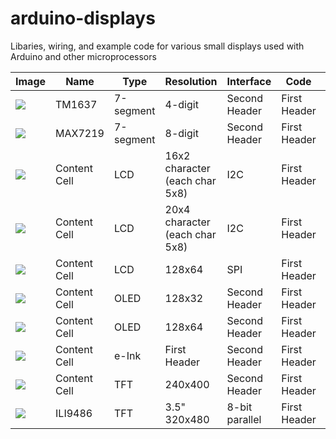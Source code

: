 # arduino-displays
Libaries, wiring, and example code for various small displays used with Arduino and other microprocessors



| Image | Name  | Type | Resolution  | Interface | Code  | Purchase |
| -------------- | ------------- | ------------- | ------------- | ------------- | ------------- | ------------- |
| ![](https://gyazo.com/eb5c5741b6a9a16c692170a41a49c858.png ) | TM1637 | 7-segment | 4-digit | Second Header | First Header  | https://www.banggood.com/custlink/GDD3zSq2qk |
| ![](https://gyazo.com/eb5c5741b6a9a16c692170a41a49c858.png ) | MAX7219 | 7-segment  | 8-digit | Second Header | First Header  | Second Header |
| ![](https://gyazo.com/eb5c5741b6a9a16c692170a41a49c858.png) | Content Cell  | LCD | 16x2 character (each char 5x8) | I2C | First Header  | Second Header |
| ![](https://gyazo.com/eb5c5741b6a9a16c692170a41a49c858.png) | Content Cell  | LCD  | 20x4 character (each char 5x8) | I2C | First Header  | Second Header |
| ![](https://gyazo.com/eb5c5741b6a9a16c692170a41a49c858.png) | Content Cell  | LCD | 128x64 | SPI | First Header  | Second Header |
| ![](https://gyazo.com/eb5c5741b6a9a16c692170a41a49c858.png) | Content Cell  | OLED | 128x32  | Second Header | First Header  | Second Header |
| ![](https://gyazo.com/eb5c5741b6a9a16c692170a41a49c858.png) | Content Cell  | OLED | 128x64 | Second Header | First Header  | Second Header |
| ![](https://gyazo.com/eb5c5741b6a9a16c692170a41a49c858.png) | Content Cell  | e-Ink | First Header  | Second Header | First Header  | Second Header |
| ![](https://gyazo.com/eb5c5741b6a9a16c692170a41a49c858.png) | Content Cell  | TFT | 240x400 | Second Header | First Header  | Second Header |
| ![](https://gyazo.com/eb5c5741b6a9a16c692170a41a49c858.png) | ILI9486 | TFT | 3.5" 320x480 | 8-bit parallel | First Header  | Second Header |
